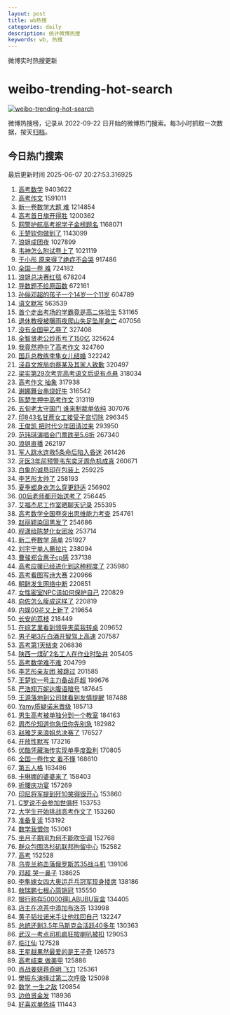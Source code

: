 ```yaml
---
layout: post
title: wb热搜
categories: daily
description: 统计微博热搜
keywords: wb, 热搜
---
```


微博实时热搜更新

# weibo-trending-hot-search

[![weibo-trending-hot-search](https://github.com/ameizi/weibo-trending-hot-search/actions/workflows/ci.yml/badge.svg)](https://github.com/ameizi/weibo-trending-hot-search/actions/workflows/ci.yml)

微博热搜榜，记录从 2022-09-22 日开始的微博热门搜索。每3小时抓取一次数据，按天[归档](./archives)。

## 今日热门搜索

<!-- BEGIN --> 
最后更新时间 2025-06-07 20:27:53.316925 
1. [高考数学](https://s.weibo.com/weibo?q=%E9%AB%98%E8%80%83%E6%95%B0%E5%AD%A6&t=31&band_rank=1&Refer=top) 9403622
1. [高考作文](https://s.weibo.com/weibo?q=%E9%AB%98%E8%80%83%E4%BD%9C%E6%96%87&t=31&band_rank=2&Refer=top) 1591011
1. [新一卷数学大题 难](https://s.weibo.com/weibo?q=%E6%96%B0%E4%B8%80%E5%8D%B7%E6%95%B0%E5%AD%A6%E5%A4%A7%E9%A2%98%20%E9%9A%BE&t=31&band_rank=2&Refer=top) 1214854
1. [高考首日旗开得胜](https://s.weibo.com/weibo?q=%23%E9%AB%98%E8%80%83%E9%A6%96%E6%97%A5%E6%97%97%E5%BC%80%E5%BE%97%E8%83%9C%23&t=31&band_rank=3&Refer=top) 1200362
1. [网警护航高考祝学子金榜题名](https://s.weibo.com/weibo?q=%23%E7%BD%91%E8%AD%A6%E6%8A%A4%E8%88%AA%E9%AB%98%E8%80%83%E7%A5%9D%E5%AD%A6%E5%AD%90%E9%87%91%E6%A6%9C%E9%A2%98%E5%90%8D%23&t=31&band_rank=31&Refer=top) 1168071
1. [王楚钦你做到了](https://s.weibo.com/weibo?q=%23%E7%8E%8B%E6%A5%9A%E9%92%A6%E4%BD%A0%E5%81%9A%E5%88%B0%E4%BA%86%23&t=31&band_rank=4&Refer=top) 1143099
1. [浪姐成团夜](https://s.weibo.com/weibo?q=%E6%B5%AA%E5%A7%90%E6%88%90%E5%9B%A2%E5%A4%9C&t=31&band_rank=5&Refer=top) 1027899
1. [韦神怎么附试卷上了](https://s.weibo.com/weibo?q=%E9%9F%A6%E7%A5%9E%E6%80%8E%E4%B9%88%E9%99%84%E8%AF%95%E5%8D%B7%E4%B8%8A%E4%BA%86&t=31&band_rank=6&Refer=top) 1021119
1. [于小彤 原来得了绝症不会哭](https://s.weibo.com/weibo?q=%E4%BA%8E%E5%B0%8F%E5%BD%A4%20%E5%8E%9F%E6%9D%A5%E5%BE%97%E4%BA%86%E7%BB%9D%E7%97%87%E4%B8%8D%E4%BC%9A%E5%93%AD&t=31&band_rank=4&Refer=top) 917486
1. [全国一卷 难](https://s.weibo.com/weibo?q=%E5%85%A8%E5%9B%BD%E4%B8%80%E5%8D%B7%20%E9%9A%BE&t=31&band_rank=5&Refer=top) 724182
1. [浪姐总决赛红毯](https://s.weibo.com/weibo?q=%E6%B5%AA%E5%A7%90%E6%80%BB%E5%86%B3%E8%B5%9B%E7%BA%A2%E6%AF%AF&t=31&band_rank=7&Refer=top) 678204
1. [导数题不给原函数](https://s.weibo.com/weibo?q=%E5%AF%BC%E6%95%B0%E9%A2%98%E4%B8%8D%E7%BB%99%E5%8E%9F%E5%87%BD%E6%95%B0&t=31&band_rank=8&Refer=top) 672161
1. [孙俪邓超的孩子一个14岁一个11岁](https://s.weibo.com/weibo?q=%23%E5%AD%99%E4%BF%AA%E9%82%93%E8%B6%85%E7%9A%84%E5%AD%A9%E5%AD%90%E4%B8%80%E4%B8%AA14%E5%B2%81%E4%B8%80%E4%B8%AA11%E5%B2%81%23&t=31&band_rank=6&Refer=top) 604789
1. [语文默写](https://s.weibo.com/weibo?q=%E8%AF%AD%E6%96%87%E9%BB%98%E5%86%99&t=31&band_rank=7&Refer=top) 563539
1. [首个走出考场的学霸竟是高二体验生](https://s.weibo.com/weibo?q=%23%E9%A6%96%E4%B8%AA%E8%B5%B0%E5%87%BA%E8%80%83%E5%9C%BA%E7%9A%84%E5%AD%A6%E9%9C%B8%E7%AB%9F%E6%98%AF%E9%AB%98%E4%BA%8C%E4%BD%93%E9%AA%8C%E7%94%9F%23&t=31&band_rank=8&Refer=top) 531165
1. [退休教授被曝雨夜爬山失足坠崖身亡](https://s.weibo.com/weibo?q=%23%E9%80%80%E4%BC%91%E6%95%99%E6%8E%88%E8%A2%AB%E6%9B%9D%E9%9B%A8%E5%A4%9C%E7%88%AC%E5%B1%B1%E5%A4%B1%E8%B6%B3%E5%9D%A0%E5%B4%96%E8%BA%AB%E4%BA%A1%23&t=31&band_rank=9&Refer=top) 407056
1. [没有全国甲乙卷了](https://s.weibo.com/weibo?q=%E6%B2%A1%E6%9C%89%E5%85%A8%E5%9B%BD%E7%94%B2%E4%B9%99%E5%8D%B7%E4%BA%86&t=31&band_rank=10&Refer=top) 327408
1. [全智贤老公炒币亏了150亿](https://s.weibo.com/weibo?q=%23%E5%85%A8%E6%99%BA%E8%B4%A4%E8%80%81%E5%85%AC%E7%82%92%E5%B8%81%E4%BA%8F%E4%BA%86150%E4%BA%BF%23&t=31&band_rank=11&Refer=top) 325624
1. [我竟然押中了高考作文](https://s.weibo.com/weibo?q=%E6%88%91%E7%AB%9F%E7%84%B6%E6%8A%BC%E4%B8%AD%E4%BA%86%E9%AB%98%E8%80%83%E4%BD%9C%E6%96%87&t=31&band_rank=12&Refer=top) 324760
1. [国乒总教练李隼女儿结婚](https://s.weibo.com/weibo?q=%23%E5%9B%BD%E4%B9%92%E6%80%BB%E6%95%99%E7%BB%83%E6%9D%8E%E9%9A%BC%E5%A5%B3%E5%84%BF%E7%BB%93%E5%A9%9A%23&t=31&band_rank=13&Refer=top) 322242
1. [泾县文旅局向蔡某及其家人致歉](https://s.weibo.com/weibo?q=%23%E6%B3%BE%E5%8E%BF%E6%96%87%E6%97%85%E5%B1%80%E5%90%91%E8%94%A1%E6%9F%90%E5%8F%8A%E5%85%B6%E5%AE%B6%E4%BA%BA%E8%87%B4%E6%AD%89%23&t=31&band_rank=14&Refer=top) 320497
1. [梁实第29次考完高考语文后说有点悬](https://s.weibo.com/weibo?q=%23%E6%A2%81%E5%AE%9E%E7%AC%AC29%E6%AC%A1%E8%80%83%E5%AE%8C%E9%AB%98%E8%80%83%E8%AF%AD%E6%96%87%E5%90%8E%E8%AF%B4%E6%9C%89%E7%82%B9%E6%82%AC%23&t=31&band_rank=15&Refer=top) 318034
1. [高考作文 抽象](https://s.weibo.com/weibo?q=%E9%AB%98%E8%80%83%E4%BD%9C%E6%96%87%20%E6%8A%BD%E8%B1%A1&t=31&band_rank=16&Refer=top) 317938
1. [谢娜舞台串烧好牛](https://s.weibo.com/weibo?q=%E8%B0%A2%E5%A8%9C%E8%88%9E%E5%8F%B0%E4%B8%B2%E7%83%A7%E5%A5%BD%E7%89%9B&t=31&band_rank=10&Refer=top) 316542
1. [陈楚生押中高考作文](https://s.weibo.com/weibo?q=%23%E9%99%88%E6%A5%9A%E7%94%9F%E6%8A%BC%E4%B8%AD%E9%AB%98%E8%80%83%E4%BD%9C%E6%96%87%23&t=31&band_rank=11&Refer=top) 313119
1. [五旬老太守国门 谁来制裁单依纯](https://s.weibo.com/weibo?q=%E4%BA%94%E6%97%AC%E8%80%81%E5%A4%AA%E5%AE%88%E5%9B%BD%E9%97%A8%20%E8%B0%81%E6%9D%A5%E5%88%B6%E8%A3%81%E5%8D%95%E4%BE%9D%E7%BA%AF&t=31&band_rank=17&Refer=top) 307076
1. [印843名甘蔗女工接受子宫切除](https://s.weibo.com/weibo?q=%E5%8D%B0843%E5%90%8D%E7%94%98%E8%94%97%E5%A5%B3%E5%B7%A5%E6%8E%A5%E5%8F%97%E5%AD%90%E5%AE%AB%E5%88%87%E9%99%A4&t=31&band_rank=18&Refer=top) 296345
1. [王俊凯 把时代少年团请过来](https://s.weibo.com/weibo?q=%E7%8E%8B%E4%BF%8A%E5%87%AF%20%E6%8A%8A%E6%97%B6%E4%BB%A3%E5%B0%91%E5%B9%B4%E5%9B%A2%E8%AF%B7%E8%BF%87%E6%9D%A5&t=31&band_rank=19&Refer=top) 293950
1. [范玮琪演唱会门票跌至5.6折](https://s.weibo.com/weibo?q=%23%E8%8C%83%E7%8E%AE%E7%90%AA%E6%BC%94%E5%94%B1%E4%BC%9A%E9%97%A8%E7%A5%A8%E8%B7%8C%E8%87%B35.6%E6%8A%98%23&t=31&band_rank=13&Refer=top) 267340
1. [浪姐直播](https://s.weibo.com/weibo?q=%E6%B5%AA%E5%A7%90%E7%9B%B4%E6%92%AD&t=31&band_rank=14&Refer=top) 262197
1. [军人跳水连救5条命后陷入昏迷](https://s.weibo.com/weibo?q=%23%E5%86%9B%E4%BA%BA%E8%B7%B3%E6%B0%B4%E8%BF%9E%E6%95%915%E6%9D%A1%E5%91%BD%E5%90%8E%E9%99%B7%E5%85%A5%E6%98%8F%E8%BF%B7%23&t=31&band_rank=15&Refer=top) 261426
1. [牙医3年前预警韦东奕牙周危机成真](https://s.weibo.com/weibo?q=%23%E7%89%99%E5%8C%BB3%E5%B9%B4%E5%89%8D%E9%A2%84%E8%AD%A6%E9%9F%A6%E4%B8%9C%E5%A5%95%E7%89%99%E5%91%A8%E5%8D%B1%E6%9C%BA%E6%88%90%E7%9C%9F%23&t=31&band_rank=16&Refer=top) 260671
1. [白象的诚恳印在包装上](https://s.weibo.com/weibo?q=%23%E7%99%BD%E8%B1%A1%E7%9A%84%E8%AF%9A%E6%81%B3%E5%8D%B0%E5%9C%A8%E5%8C%85%E8%A3%85%E4%B8%8A%23&t=31&band_rank=17&Refer=top) 259225
1. [李艺彤太帅了](https://s.weibo.com/weibo?q=%E6%9D%8E%E8%89%BA%E5%BD%A4%E5%A4%AA%E5%B8%85%E4%BA%86&t=31&band_rank=18&Refer=top) 258193
1. [夏季塑身衣怎么穿更舒适](https://s.weibo.com/weibo?q=%E5%A4%8F%E5%AD%A3%E5%A1%91%E8%BA%AB%E8%A1%A3%E6%80%8E%E4%B9%88%E7%A9%BF%E6%9B%B4%E8%88%92%E9%80%82&t=31&band_rank=19&Refer=top) 256902
1. [00后老师都开始送考了](https://s.weibo.com/weibo?q=%2300%E5%90%8E%E8%80%81%E5%B8%88%E9%83%BD%E5%BC%80%E5%A7%8B%E9%80%81%E8%80%83%E4%BA%86%23&t=31&band_rank=20&Refer=top) 256445
1. [艾福杰尼工作室晒聊天记录](https://s.weibo.com/weibo?q=%E8%89%BE%E7%A6%8F%E6%9D%B0%E5%B0%BC%E5%B7%A5%E4%BD%9C%E5%AE%A4%E6%99%92%E8%81%8A%E5%A4%A9%E8%AE%B0%E5%BD%95&t=31&band_rank=21&Refer=top) 255395
1. [高考数学全国卷突出思维能力考查](https://s.weibo.com/weibo?q=%23%E9%AB%98%E8%80%83%E6%95%B0%E5%AD%A6%E5%85%A8%E5%9B%BD%E5%8D%B7%E7%AA%81%E5%87%BA%E6%80%9D%E7%BB%B4%E8%83%BD%E5%8A%9B%E8%80%83%E6%9F%A5%23&t=31&band_rank=22&Refer=top) 254761
1. [赵丽颖染回黑发了](https://s.weibo.com/weibo?q=%23%E8%B5%B5%E4%B8%BD%E9%A2%96%E6%9F%93%E5%9B%9E%E9%BB%91%E5%8F%91%E4%BA%86%23&t=31&band_rank=20&Refer=top) 254686
1. [程潇给陈梦化女团妆](https://s.weibo.com/weibo?q=%23%E7%A8%8B%E6%BD%87%E7%BB%99%E9%99%88%E6%A2%A6%E5%8C%96%E5%A5%B3%E5%9B%A2%E5%A6%86%23&t=31&band_rank=23&Refer=top) 253714
1. [新二卷数学 简单](https://s.weibo.com/weibo?q=%E6%96%B0%E4%BA%8C%E5%8D%B7%E6%95%B0%E5%AD%A6%20%E7%AE%80%E5%8D%95&t=31&band_rank=24&Refer=top) 251927
1. [刘宇宁单人撕拉片](https://s.weibo.com/weibo?q=%23%E5%88%98%E5%AE%87%E5%AE%81%E5%8D%95%E4%BA%BA%E6%92%95%E6%8B%89%E7%89%87%23&t=31&band_rank=21&Refer=top) 238094
1. [曹骏郑合惠子cp感](https://s.weibo.com/weibo?q=%23%E6%9B%B9%E9%AA%8F%E9%83%91%E5%90%88%E6%83%A0%E5%AD%90cp%E6%84%9F%23&t=31&band_rank=22&Refer=top) 237138
1. [高考应援已经进化到这种程度了](https://s.weibo.com/weibo?q=%23%E9%AB%98%E8%80%83%E5%BA%94%E6%8F%B4%E5%B7%B2%E7%BB%8F%E8%BF%9B%E5%8C%96%E5%88%B0%E8%BF%99%E7%A7%8D%E7%A8%8B%E5%BA%A6%E4%BA%86%23&t=31&band_rank=23&Refer=top) 235980
1. [高考看图写诗大赛](https://s.weibo.com/weibo?q=%23%E9%AB%98%E8%80%83%E7%9C%8B%E5%9B%BE%E5%86%99%E8%AF%97%E5%A4%A7%E8%B5%9B%23&t=31&band_rank=24&Refer=top) 220966
1. [朝鲜发生网络中断](https://s.weibo.com/weibo?q=%23%E6%9C%9D%E9%B2%9C%E5%8F%91%E7%94%9F%E7%BD%91%E7%BB%9C%E4%B8%AD%E6%96%AD%23&t=31&band_rank=25&Refer=top) 220851
1. [女性密室NPC该如何保护自己](https://s.weibo.com/weibo?q=%23%E5%A5%B3%E6%80%A7%E5%AF%86%E5%AE%A4NPC%E8%AF%A5%E5%A6%82%E4%BD%95%E4%BF%9D%E6%8A%A4%E8%87%AA%E5%B7%B1%23&t=31&band_rank=26&Refer=top) 220829
1. [向佐怎么瘦成这样了](https://s.weibo.com/weibo?q=%E5%90%91%E4%BD%90%E6%80%8E%E4%B9%88%E7%98%A6%E6%88%90%E8%BF%99%E6%A0%B7%E4%BA%86&t=31&band_rank=27&Refer=top) 220819
1. [内娱00花又上新了](https://s.weibo.com/weibo?q=%E5%86%85%E5%A8%B100%E8%8A%B1%E5%8F%88%E4%B8%8A%E6%96%B0%E4%BA%86&t=31&band_rank=25&Refer=top) 219654
1. [长安的荔枝](https://s.weibo.com/weibo?q=%E9%95%BF%E5%AE%89%E7%9A%84%E8%8D%94%E6%9E%9D&t=31&band_rank=26&Refer=top) 218449
1. [在综艺里看到领导夹菜我转桌](https://s.weibo.com/weibo?q=%E5%9C%A8%E7%BB%BC%E8%89%BA%E9%87%8C%E7%9C%8B%E5%88%B0%E9%A2%86%E5%AF%BC%E5%A4%B9%E8%8F%9C%E6%88%91%E8%BD%AC%E6%A1%8C&t=31&band_rank=28&Refer=top) 209652
1. [男子喝3斤白酒开智驾上高速](https://s.weibo.com/weibo?q=%23%E7%94%B7%E5%AD%90%E5%96%9D3%E6%96%A4%E7%99%BD%E9%85%92%E5%BC%80%E6%99%BA%E9%A9%BE%E4%B8%8A%E9%AB%98%E9%80%9F%23&t=31&band_rank=28&Refer=top) 207587
1. [高考第1天结束](https://s.weibo.com/weibo?q=%23%E9%AB%98%E8%80%83%E7%AC%AC1%E5%A4%A9%E7%BB%93%E6%9D%9F%23&t=31&band_rank=29&Refer=top) 206836
1. [陕西一煤矿2名工人在作业时坠井](https://s.weibo.com/weibo?q=%23%E9%99%95%E8%A5%BF%E4%B8%80%E7%85%A4%E7%9F%BF2%E5%90%8D%E5%B7%A5%E4%BA%BA%E5%9C%A8%E4%BD%9C%E4%B8%9A%E6%97%B6%E5%9D%A0%E4%BA%95%23&t=31&band_rank=30&Refer=top) 205405
1. [高考数学难不难](https://s.weibo.com/weibo?q=%E9%AB%98%E8%80%83%E6%95%B0%E5%AD%A6%E9%9A%BE%E4%B8%8D%E9%9A%BE&t=31&band_rank=31&Refer=top) 204799
1. [李艺彤亲友团 被跳过](https://s.weibo.com/weibo?q=%E6%9D%8E%E8%89%BA%E5%BD%A4%E4%BA%B2%E5%8F%8B%E5%9B%A2%20%E8%A2%AB%E8%B7%B3%E8%BF%87&t=31&band_rank=32&Refer=top) 201585
1. [王楚钦一号主力备战乒超](https://s.weibo.com/weibo?q=%E7%8E%8B%E6%A5%9A%E9%92%A6%E4%B8%80%E5%8F%B7%E4%B8%BB%E5%8A%9B%E5%A4%87%E6%88%98%E4%B9%92%E8%B6%85&t=31&band_rank=33&Refer=top) 199676
1. [严浩翔万妮达腹语暗号](https://s.weibo.com/weibo?q=%23%E4%B8%A5%E6%B5%A9%E7%BF%94%E4%B8%87%E5%A6%AE%E8%BE%BE%E8%85%B9%E8%AF%AD%E6%9A%97%E5%8F%B7%23&t=31&band_rank=29&Refer=top) 187645
1. [王源落地到公司就看到友情提醒](https://s.weibo.com/weibo?q=%E7%8E%8B%E6%BA%90%E8%90%BD%E5%9C%B0%E5%88%B0%E5%85%AC%E5%8F%B8%E5%B0%B1%E7%9C%8B%E5%88%B0%E5%8F%8B%E6%83%85%E6%8F%90%E9%86%92&t=31&band_rank=34&Refer=top) 187488
1. [Yamy质疑诺米晋级](https://s.weibo.com/weibo?q=Yamy%E8%B4%A8%E7%96%91%E8%AF%BA%E7%B1%B3%E6%99%8B%E7%BA%A7&t=31&band_rank=30&Refer=top) 185713
1. [男生高考被单独分到一个教室](https://s.weibo.com/weibo?q=%23%E7%94%B7%E7%94%9F%E9%AB%98%E8%80%83%E8%A2%AB%E5%8D%95%E7%8B%AC%E5%88%86%E5%88%B0%E4%B8%80%E4%B8%AA%E6%95%99%E5%AE%A4%23&t=31&band_rank=32&Refer=top) 184163
1. [周杰伦知道你急但你先别急](https://s.weibo.com/weibo?q=%E5%91%A8%E6%9D%B0%E4%BC%A6%E7%9F%A5%E9%81%93%E4%BD%A0%E6%80%A5%E4%BD%86%E4%BD%A0%E5%85%88%E5%88%AB%E6%80%A5&t=31&band_rank=35&Refer=top) 182982
1. [赵雅芝来浪姐总决赛了](https://s.weibo.com/weibo?q=%23%E8%B5%B5%E9%9B%85%E8%8A%9D%E6%9D%A5%E6%B5%AA%E5%A7%90%E6%80%BB%E5%86%B3%E8%B5%9B%E4%BA%86%23&t=31&band_rank=36&Refer=top) 176527
1. [开放性默写](https://s.weibo.com/weibo?q=%E5%BC%80%E6%94%BE%E6%80%A7%E9%BB%98%E5%86%99&t=31&band_rank=33&Refer=top) 173216
1. [优酷凭藏海传实现单季度盈利](https://s.weibo.com/weibo?q=%23%E4%BC%98%E9%85%B7%E5%87%AD%E8%97%8F%E6%B5%B7%E4%BC%A0%E5%AE%9E%E7%8E%B0%E5%8D%95%E5%AD%A3%E5%BA%A6%E7%9B%88%E5%88%A9%23&t=31&band_rank=37&Refer=top) 170805
1. [全国一卷作文 看不懂](https://s.weibo.com/weibo?q=%E5%85%A8%E5%9B%BD%E4%B8%80%E5%8D%B7%E4%BD%9C%E6%96%87%20%E7%9C%8B%E4%B8%8D%E6%87%82&t=31&band_rank=34&Refer=top) 168610
1. [第五人格](https://s.weibo.com/weibo?q=%E7%AC%AC%E4%BA%94%E4%BA%BA%E6%A0%BC&t=31&band_rank=35&Refer=top) 163486
1. [卡琳娜的婆婆来了](https://s.weibo.com/weibo?q=%E5%8D%A1%E7%90%B3%E5%A8%9C%E7%9A%84%E5%A9%86%E5%A9%86%E6%9D%A5%E4%BA%86&t=31&band_rank=38&Refer=top) 158403
1. [折腰庆功宴](https://s.weibo.com/weibo?q=%E6%8A%98%E8%85%B0%E5%BA%86%E5%8A%9F%E5%AE%B4&t=31&band_rank=36&Refer=top) 157269
1. [印尼将军提到歼10笑得很开心](https://s.weibo.com/weibo?q=%23%E5%8D%B0%E5%B0%BC%E5%B0%86%E5%86%9B%E6%8F%90%E5%88%B0%E6%AD%BC10%E7%AC%91%E5%BE%97%E5%BE%88%E5%BC%80%E5%BF%83%23&t=31&band_rank=37&Refer=top) 153860
1. [C罗说不会参加世俱杯](https://s.weibo.com/weibo?q=%23C%E7%BD%97%E8%AF%B4%E4%B8%8D%E4%BC%9A%E5%8F%82%E5%8A%A0%E4%B8%96%E4%BF%B1%E6%9D%AF%23&t=31&band_rank=39&Refer=top) 153753
1. [大学生开始挑战高考作文了](https://s.weibo.com/weibo?q=%23%E5%A4%A7%E5%AD%A6%E7%94%9F%E5%BC%80%E5%A7%8B%E6%8C%91%E6%88%98%E9%AB%98%E8%80%83%E4%BD%9C%E6%96%87%E4%BA%86%23&t=31&band_rank=40&Refer=top) 153260
1. [准备复读](https://s.weibo.com/weibo?q=%E5%87%86%E5%A4%87%E5%A4%8D%E8%AF%BB&t=31&band_rank=41&Refer=top) 153192
1. [数学我恨你](https://s.weibo.com/weibo?q=%E6%95%B0%E5%AD%A6%E6%88%91%E6%81%A8%E4%BD%A0&t=31&band_rank=42&Refer=top) 153061
1. [坐月子期间为何不能吹空调](https://s.weibo.com/weibo?q=%23%E5%9D%90%E6%9C%88%E5%AD%90%E6%9C%9F%E9%97%B4%E4%B8%BA%E4%BD%95%E4%B8%8D%E8%83%BD%E5%90%B9%E7%A9%BA%E8%B0%83%23&t=31&band_rank=38&Refer=top) 152768
1. [群众包围洛杉矶联邦拘留中心](https://s.weibo.com/weibo?q=%E7%BE%A4%E4%BC%97%E5%8C%85%E5%9B%B4%E6%B4%9B%E6%9D%89%E7%9F%B6%E8%81%94%E9%82%A6%E6%8B%98%E7%95%99%E4%B8%AD%E5%BF%83&t=31&band_rank=39&Refer=top) 152582
1. [高考](https://s.weibo.com/weibo?q=%E9%AB%98%E8%80%83&t=31&band_rank=40&Refer=top) 152528
1. [乌克兰称击落俄罗斯苏35战斗机](https://s.weibo.com/weibo?q=%23%E4%B9%8C%E5%85%8B%E5%85%B0%E7%A7%B0%E5%87%BB%E8%90%BD%E4%BF%84%E7%BD%97%E6%96%AF%E8%8B%8F35%E6%88%98%E6%96%97%E6%9C%BA%23&t=31&band_rank=43&Refer=top) 139106
1. [邓超 哭一鼻子](https://s.weibo.com/weibo?q=%E9%82%93%E8%B6%85%20%E5%93%AD%E4%B8%80%E9%BC%BB%E5%AD%90&t=31&band_rank=41&Refer=top) 138625
1. [李隼嫁女四大奥运乒乓冠军现身搂席](https://s.weibo.com/weibo?q=%23%E6%9D%8E%E9%9A%BC%E5%AB%81%E5%A5%B3%E5%9B%9B%E5%A4%A7%E5%A5%A5%E8%BF%90%E4%B9%92%E4%B9%93%E5%86%A0%E5%86%9B%E7%8E%B0%E8%BA%AB%E6%90%82%E5%B8%AD%23&t=31&band_rank=44&Refer=top) 138186
1. [敖瑞鹏七根心简销冠](https://s.weibo.com/weibo?q=%23%E6%95%96%E7%91%9E%E9%B9%8F%E4%B8%83%E6%A0%B9%E5%BF%83%E7%AE%80%E9%94%80%E5%86%A0%23&t=31&band_rank=42&Refer=top) 135550
1. [银行称存50000得LABUBU盲盒](https://s.weibo.com/weibo?q=%23%E9%93%B6%E8%A1%8C%E7%A7%B0%E5%AD%9850000%E5%BE%97LABUBU%E7%9B%B2%E7%9B%92%23&t=31&band_rank=45&Refer=top) 134405
1. [店主在凉茶中添加布洛芬](https://s.weibo.com/weibo?q=%23%E5%BA%97%E4%B8%BB%E5%9C%A8%E5%87%89%E8%8C%B6%E4%B8%AD%E6%B7%BB%E5%8A%A0%E5%B8%83%E6%B4%9B%E8%8A%AC%23&t=31&band_rank=43&Refer=top) 133998
1. [黄子韬拉诺米手让他找回自己](https://s.weibo.com/weibo?q=%E9%BB%84%E5%AD%90%E9%9F%AC%E6%8B%89%E8%AF%BA%E7%B1%B3%E6%89%8B%E8%AE%A9%E4%BB%96%E6%89%BE%E5%9B%9E%E8%87%AA%E5%B7%B1&t=31&band_rank=44&Refer=top) 132247
1. [总统还剩3.5年马斯克会活跃40多年](https://s.weibo.com/weibo?q=%23%E6%80%BB%E7%BB%9F%E8%BF%98%E5%89%A93.5%E5%B9%B4%E9%A9%AC%E6%96%AF%E5%85%8B%E4%BC%9A%E6%B4%BB%E8%B7%8340%E5%A4%9A%E5%B9%B4%23&t=31&band_rank=45&Refer=top) 130363
1. [武汉一考点司机疯狂按喇叭被扣](https://s.weibo.com/weibo?q=%23%E6%AD%A6%E6%B1%89%E4%B8%80%E8%80%83%E7%82%B9%E5%8F%B8%E6%9C%BA%E7%96%AF%E7%8B%82%E6%8C%89%E5%96%87%E5%8F%AD%E8%A2%AB%E6%89%A3%23&t=31&band_rank=47&Refer=top) 129053
1. [临江仙](https://s.weibo.com/weibo?q=%E4%B8%B4%E6%B1%9F%E4%BB%99&t=31&band_rank=46&Refer=top) 127528
1. [王星越果然最爱的是王子奇](https://s.weibo.com/weibo?q=%E7%8E%8B%E6%98%9F%E8%B6%8A%E6%9E%9C%E7%84%B6%E6%9C%80%E7%88%B1%E7%9A%84%E6%98%AF%E7%8E%8B%E5%AD%90%E5%A5%87&t=31&band_rank=47&Refer=top) 126573
1. [高考结束 做美甲](https://s.weibo.com/weibo?q=%E9%AB%98%E8%80%83%E7%BB%93%E6%9D%9F%20%E5%81%9A%E7%BE%8E%E7%94%B2&t=31&band_rank=48&Refer=top) 125886
1. [肖战姜妍蒋奇明 飞刀](https://s.weibo.com/weibo?q=%E8%82%96%E6%88%98%E5%A7%9C%E5%A6%8D%E8%92%8B%E5%A5%87%E6%98%8E%20%E9%A3%9E%E5%88%80&t=31&band_rank=49&Refer=top) 125361
1. [樊振东演绎过第二次呼吸](https://s.weibo.com/weibo?q=%23%E6%A8%8A%E6%8C%AF%E4%B8%9C%E6%BC%94%E7%BB%8E%E8%BF%87%E7%AC%AC%E4%BA%8C%E6%AC%A1%E5%91%BC%E5%90%B8%23&t=31&band_rank=50&Refer=top) 125098
1. [数学 一生之敌](https://s.weibo.com/weibo?q=%E6%95%B0%E5%AD%A6%20%E4%B8%80%E7%94%9F%E4%B9%8B%E6%95%8C&t=31&band_rank=48&Refer=top) 120854
1. [边伯贤金发](https://s.weibo.com/weibo?q=%23%E8%BE%B9%E4%BC%AF%E8%B4%A4%E9%87%91%E5%8F%91%23&t=31&band_rank=49&Refer=top) 118936
1. [好喜欢单依纯](https://s.weibo.com/weibo?q=%E5%A5%BD%E5%96%9C%E6%AC%A2%E5%8D%95%E4%BE%9D%E7%BA%AF&t=31&band_rank=50&Refer=top) 111443
<!-- END -->
